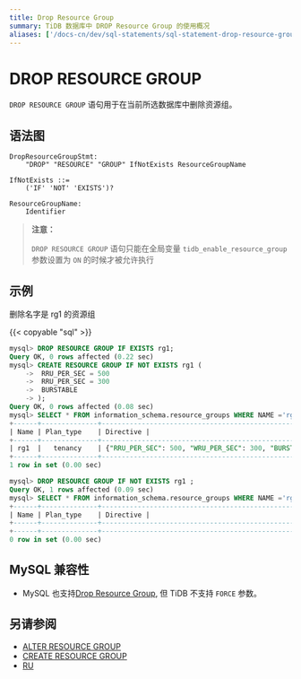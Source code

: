 ```yaml
---
title: Drop Resource Group
summary: TiDB 数据库中 DROP Resource Group 的使用概况
aliases: ['/docs-cn/dev/sql-statements/sql-statement-drop-resource-group/','/docs-cn/dev/reference/sql/statements/drop-resource-group/']
---
```


# DROP RESOURCE GROUP

`DROP RESOURCE GROUP` 语句用于在当前所选数据库中删除资源组。

## 语法图

```ebnf+diagram
DropResourceGroupStmt:
    "DROP" "RESOURCE" "GROUP" IfNotExists ResourceGroupName

IfNotExists ::=
    ('IF' 'NOT' 'EXISTS')?

ResourceGroupName:
    Identifier
```

> **注意：**
>
> `DROP RESOURCE GROUP` 语句只能在全局变量 `tidb_enable_resource_group` 参数设置为 `ON` 的时候才被允许执行

## 示例

删除名字是 rg1 的资源组

{{< copyable "sql" >}}

```sql
mysql> DROP RESOURCE GROUP IF EXISTS rg1;
Query OK, 0 rows affected (0.22 sec)
mysql> CREATE RESOURCE GROUP IF NOT EXISTS rg1 (
    ->  RRU_PER_SEC = 500
    ->  RRU_PER_SEC = 300
    ->  BURSTABLE
    -> );
Query OK, 0 rows affected (0.08 sec)
mysql> SELECT * FROM information_schema.resource_groups WHERE NAME ='rg1';
+------+--------------+---------------------------------------------------------------+
| Name | Plan_type    | Directive | 
+------+--------------+---------------------------------------------------------------+
| rg1  |   tenancy    | {"RRU_PER_SEC": 500, "WRU_PER_SEC": 300, "BURSTABLE": true} |
+------+--------------+---------------------------------------------------------------+
1 row in set (0.00 sec)

mysql> DROP RESOURCE GROUP IF NOT EXISTS rg1 ;
Query OK, 1 rows affected (0.09 sec)
mysql> SELECT * FROM information_schema.resource_groups WHERE NAME ='rg1';
+------+--------------+---------------------------------------------------------------+
| Name | Plan_type    | Directive | 
+------+--------------+---------------------------------------------------------------+
+------+--------------+---------------------------------------------------------------+
0 row in set (0.00 sec)
```

## MySQL 兼容性

* MySQL 也支持[Drop Resource Group](https://dev.mysql.com/doc/refman/8.0/en/drop-resource-group.html), 但 TiDB 不支持 `FORCE` 参数。

## 另请参阅

* [ALTER RESOURCE GROUP](/sql-statements/sql-statement-alter-resource-group.md)
* [CREATE RESOURCE GROUP](/sql-statements/sql-statement-create-resource-group.md)
* [RU](/tidb-RU.md)